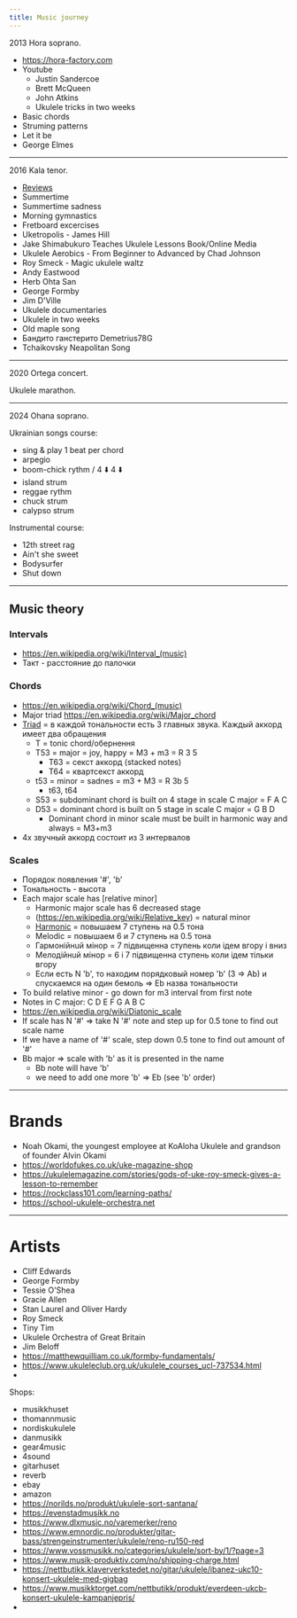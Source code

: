 ```yaml
---
title: Music journey
---
```


2013 Hora soprano.

* https://hora-factory.com
* Youtube
  * Justin Sandercoe
  * Brett McQueen
  * John Atkins
  * Ukulele tricks in two weeks
* Basic chords
* Struming patterns
* Let it be
* George Elmes

---

2016 Kala tenor.

* [Reviews](https://www.gotaukulele.com)
* Summertime
* Summertime sadness
* Morning gymnastics
* Fretboard excercises
* Uketropolis - James Hill
* Jake Shimabukuro Teaches Ukulele Lessons Book/Online Media
* Ukulele Aerobics - From Beginner to Advanced by Chad Johnson
* Roy Smeck - Magic ukulele waltz
* Andy Eastwood
* Herb Ohta San
* George Formby
* Jim D'Ville
* Ukulele documentaries
* Ukulele in two weeks
* Old maple song
* Бандито ганстерито Demetrius78G
* Tchaikovsky Neapolitan Song

---

2020 Ortega concert.

Ukulele marathon.

---

2024 Ohana soprano.

Ukrainian songs course:
* sing & play 1 beat per chord
* arpegio
* boom-chick rythm / 4 ⬇️ 4 ⬇️
* island strum
* reggae rythm
* chuck strum
* calypso strum
  
Instrumental course:
* 12th street rag
* Ain't she sweet
* Bodysurfer
* Shut down

---

## Music theory
### Intervals
* https://en.wikipedia.org/wiki/Interval_(music)
* Такт - расстояние до палочки
### Chords
* https://en.wikipedia.org/wiki/Chord_(music)
* Major triad https://en.wikipedia.org/wiki/Major_chord
* [Triad](https://en.wikipedia.org/wiki/Triad_(music)) = в каждой тональности есть 3 главных звука. Каждый аккорд имеет два обращения
  * T = tonic chord/обернення  
  * T53 = major = joy, happy = M3 + m3 = R 3 5
    * T63 = секст аккорд (stacked notes)
    * T64 = квартсекст аккорд 
  * t53 = minor = sadnes = m3 + M3 = R 3b 5
    * t63, t64
  * S53 = subdominant chord is built on 4 stage in scale C major = F A C
  * D53 = dominant chord is built on 5 stage in scale C major = G B D
    * Dominant chord in minor scale must be built in harmonic way and always = M3+m3 
* 4х звучный аккорд состоит из 3 интервалов
  
### Scales
* Порядок появления '#', 'b'
* Тональность - высота
* Each major scale has [relative minor]
  * Harmonic major scale has 6 decreased stage
  * (https://en.wikipedia.org/wiki/Relative_key) = natural minor
  * [Harmonic](https://en.wikipedia.org/wiki/Harmonic_minor_scale) = повышаем 7 ступень на 0.5 тона
  * Melodic = повышаем 6 и 7 ступень на 0.5 тона
  * Гармонiйнuй мiнор = 7 пiдвищенна ступень коли iдем вгору i вниз
  * Мелодiйнuй  мiнор = 6 i 7 пiдвищенна ступень коли iдем тiльки вгору
  * Если есть N 'b', то находим порядковый номер 'b' (3 => Ab) и спускаемся на один бемоль => Eb назва тональности
* To build relative minor - go down for m3 interval from first note
* Notes in C major:	C	 	D	 	E	 	F	 	G	 	A	 	B	 	C
* https://en.wikipedia.org/wiki/Diatonic_scale
* If scale has N '#' => take N '#' note and step up for 0.5 tone to find out scale name
* If we have a name of '#' scale, step down 0.5 tone to find out amount of '#'
* Bb major => scale with 'b' as it is presented in the name
  * Bb note will have 'b'
  * we need to add one more 'b' => Eb (see 'b' order) 

---

# Brands

* Noah Okami, the youngest employee at KoAloha Ukulele and grandson of founder Alvin Okami
* https://worldofukes.co.uk/uke-magazine-shop
* https://ukulelemagazine.com/stories/gods-of-uke-roy-smeck-gives-a-lesson-to-remember
* https://rockclass101.com/learning-paths/
* https://school-ukulele-orchestra.net

---

# Artists

* Cliff Edwards
* George Formby
* Tessie O'Shea
* Gracie Allen
* Stan Laurel and Oliver Hardy
* Roy Smeck
* Tiny Tim
* Ukulele Orchestra of Great Britain
* Jim Beloff
* https://matthewquilliam.co.uk/formby-fundamentals/
* https://www.ukuleleclub.org.uk/ukulele_courses_ucl-737534.html
* 

Shops:
- musikkhuset
- thomannmusic
- nordiskukulele
- danmusikk
- gear4music
- 4sound
- gitarhuset
- reverb
- ebay
- amazon
- https://norilds.no/produkt/ukulele-sort-santana/
- https://evenstadmusikk.no
- https://www.dlxmusic.no/varemerker/reno
- https://www.emnordic.no/produkter/gitar-bass/strengeinstrumenter/ukulele/reno-ru150-red
- https://www.vossmusikk.no/categories/ukulele/sort-by/1/?page=3
- https://www.musik-produktiv.com/no/shipping-charge.html
- https://nettbutikk.klaververkstedet.no/gitar/ukulele/ibanez-ukc10-konsert-ukulele-med-gigbag
- https://www.musikktorget.com/nettbutikk/produkt/everdeen-ukcb-konsert-ukulele-kampanjepris/
- 


